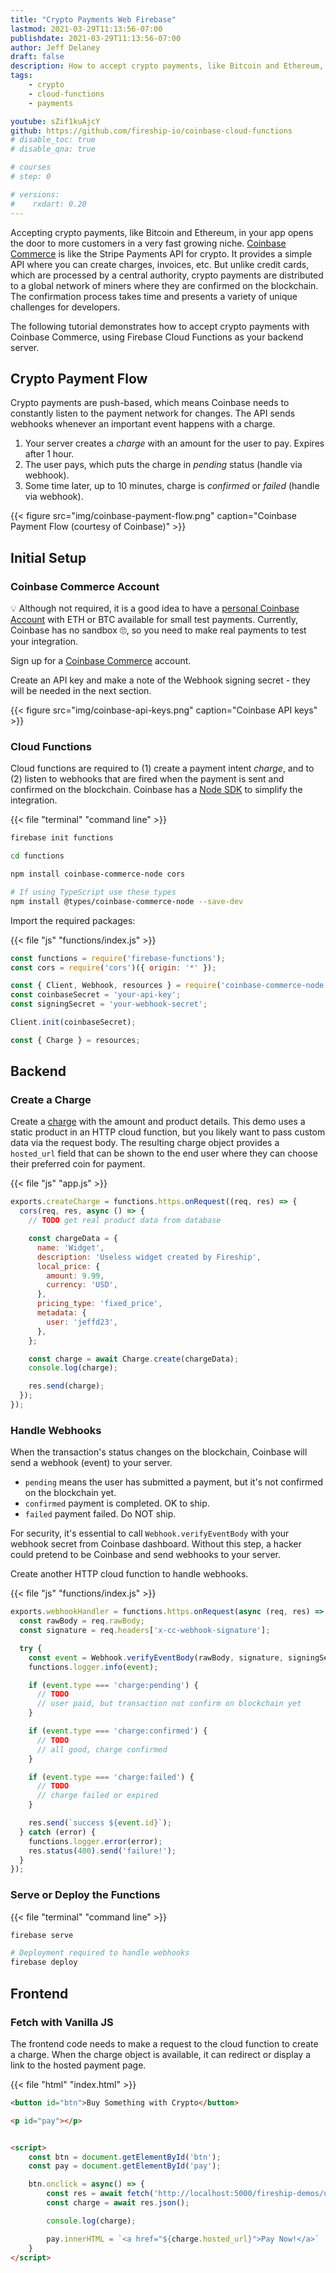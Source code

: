 ```yaml
---
title: "Crypto Payments Web Firebase"
lastmod: 2021-03-29T11:13:56-07:00
publishdate: 2021-03-29T11:13:56-07:00
author: Jeff Delaney
draft: false
description: How to accept crypto payments, like Bitcoin and Ethereum, from your web app with Coinbase & Firebase Cloud Functions
tags: 
    - crypto
    - cloud-functions
    - payments

youtube: sZif1kuAjcY
github: https://github.com/fireship-io/coinbase-cloud-functions
# disable_toc: true
# disable_qna: true

# courses
# step: 0

# versions:
#    rxdart: 0.20
---
```


Accepting crypto payments, like Bitcoin and Ethereum, in your app opens the door to more customers in a very fast growing niche. [Coinbase Commerce](https://commerce.coinbase.com/?lang=en) is like the Stripe Payments API for crypto. It provides a simple API where you can create charges, invoices, etc. But unlike credit cards, which are processed by a central authority, crypto payments are distributed to a global network of miners where they are confirmed on the blockchain. The  confirmation process takes time and presents a variety of unique challenges for developers. 

The following tutorial demonstrates how to accept crypto payments with Coinbase Commerce, using Firebase Cloud Functions as your backend server. 

## Crypto Payment Flow

Crypto payments are push-based, which means Coinbase needs to constantly listen to the payment network for changes. The API sends webhooks whenever an important event happens with a charge. 

1. Your server creates a *charge* with an amount for the user to pay. Expires after 1 hour.  
2. The user pays, which puts the charge in *pending* status (handle via webhook). 
3. Some time later, up to 10 minutes, charge is *confirmed* or *failed* (handle via webhook). 


{{< figure src="img/coinbase-payment-flow.png" caption="Coinbase Payment Flow (courtesy of Coinbase)" >}}

## Initial Setup 

### Coinbase Commerce Account

💡 Although not required, it is a good idea to have a [personal Coinbase Account](https://fireship.page.link/coinbase) with ETH or BTC available for small test payments. Currently, Coinbase has no sandbox 🙄, so you need to make real payments to test your integration.

Sign up for a [Coinbase Commerce](https://commerce.coinbase.com/) account. 

Create an API key and make a note of the Webhook signing secret - they will be needed in the next section. 

{{< figure src="img/coinbase-api-keys.png" caption="Coinbase API keys" >}}



### Cloud Functions

Cloud functions are required to (1) create a payment intent *charge*, and to (2) listen to webhooks that are fired when the payment is sent and confirmed on the blockchain. Coinbase has a [Node SDK](https://github.com/coinbase/coinbase-commerce-node) to simplify the integration. 

{{< file "terminal" "command line" >}}
```bash
firebase init functions

cd functions

npm install coinbase-commerce-node cors

# If using TypeScript use these types
npm install @types/coinbase-commerce-node --save-dev
```

Import the required packages:

{{< file "js" "functions/index.js" >}}
```javascript
const functions = require('firebase-functions');
const cors = require('cors')({ origin: '*' });

const { Client, Webhook, resources } = require('coinbase-commerce-node');
const coinbaseSecret = 'your-api-key';
const signingSecret = 'your-webhook-secret';

Client.init(coinbaseSecret);

const { Charge } = resources;
```

## Backend

### Create a Charge

Create a [charge](https://commerce.coinbase.com/docs/api/#charges) with the amount and product details. This demo uses a static product in an HTTP cloud function, but you likely want to pass custom data via the request body. The resulting charge object provides a `hosted_url` field that can be shown to the end user where they can choose their preferred coin for payment. 

{{< file "js" "app.js" >}}
```javascript
exports.createCharge = functions.https.onRequest((req, res) => {
  cors(req, res, async () => {
    // TODO get real product data from database

    const chargeData = {
      name: 'Widget',
      description: 'Useless widget created by Fireship',
      local_price: {
        amount: 9.99,
        currency: 'USD',
      },
      pricing_type: 'fixed_price',
      metadata: {
        user: 'jeffd23',
      },
    };

    const charge = await Charge.create(chargeData);
    console.log(charge);

    res.send(charge);
  });
});
```

### Handle Webhooks

When the transaction's status changes on the blockchain, Coinbase will send a webhook (event) to your server. 

- `pending` means the user has submitted a payment, but it's not confirmed on the blockchain yet. 
- `confirmed` payment is completed. OK to ship. 
- `failed` payment failed. Do NOT ship. 

For security, it's essential to call `Webhook.verifyEventBody` with your webhook secret from Coinbase dashboard. Without this step, a hacker could pretend to be Coinbase and send webhooks to your server.  

Create another HTTP cloud function to handle webhooks. 

{{< file "js" "functions/index.js" >}}
```javascript
exports.webhookHandler = functions.https.onRequest(async (req, res) => {
  const rawBody = req.rawBody;
  const signature = req.headers['x-cc-webhook-signature'];

  try {
    const event = Webhook.verifyEventBody(rawBody, signature, signingSecret);
    functions.logger.info(event);

    if (event.type === 'charge:pending') {
      // TODO
      // user paid, but transaction not confirm on blockchain yet
    }

    if (event.type === 'charge:confirmed') {
      // TODO
      // all good, charge confirmed
    }

    if (event.type === 'charge:failed') {
      // TODO
      // charge failed or expired
    }

    res.send(`success ${event.id}`);
  } catch (error) {
    functions.logger.error(error);
    res.status(400).send('failure!');
  }
});

```

### Serve or Deploy the Functions

{{< file "terminal" "command line" >}}
```bash
firebase serve

# Deployment required to handle webhooks
firebase deploy
```

## Frontend

### Fetch with Vanilla JS

The frontend code needs to make a request to the cloud function to create a charge. When the charge object is available, it can redirect or display a link to the hosted payment page. 

{{< file "html" "index.html" >}}
```html
<button id="btn">Buy Something with Crypto</button>

<p id="pay"></p>


<script>
    const btn = document.getElementById('btn');
    const pay = document.getElementById('pay');

    btn.onclick = async() => {
        const res = await fetch('http://localhost:5000/fireship-demos/us-central1/createCharge');
        const charge = await res.json();

        console.log(charge);

        pay.innerHTML = `<a href="${charge.hosted_url}">Pay Now!</a>`
    }
</script>
```
